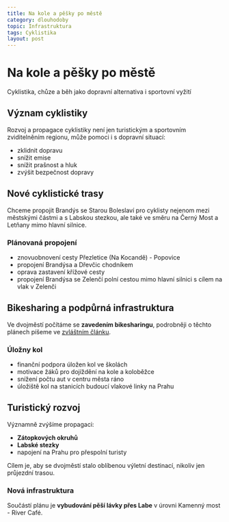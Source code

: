 ```yaml
---
title: Na kole a pěšky po městě
category: dlouhodoby
topic: Infrastruktura
tags: Cyklistika
layout: post
---
```


# Na kole a pěšky po městě

Cyklistika, chůze a běh jako dopravní alternativa i sportovní vyžití

## Význam cyklistiky

Rozvoj a propagace cyklistiky není jen turistickým a sportovním zviditelněním regionu, může pomoci i s dopravní situací:
- zklidnit dopravu
- snížit emise
- snížit prašnost a hluk
- zvýšit bezpečnost dopravy

## Nové cyklistické trasy

Chceme propojit Brandýs se Starou Boleslaví pro cyklisty nejenom mezi městskými částmi a s Labskou stezkou, ale také ve směru na Černý Most a Letňany mimo hlavní silnice.

### Plánovaná propojení
- znovuobnovení cesty Přezletice (Na Kocandě) - Popovice
- propojení Brandýsa a Dřevčic chodníkem
- oprava zastavení křížové cesty
- propojení Brandýsa se Zelenčí polní cestou mimo hlavní silnici s cílem na vlak v Zelenči

## Bikesharing a podpůrná infrastruktura

Ve dvojměstí počítáme se **zavedením bikesharingu**, podrobněji o těchto plánech píšeme ve [zvláštním článku][bikesharing].

### Úložny kol
- finanční podpora úložen kol ve školách
- motivace žáků pro dojíždění na kole a koloběžce
- snížení počtu aut v centru města ráno
- úložiště kol na stanicích budoucí vlakové linky na Prahu

## Turistický rozvoj

Významně zvýšíme propagaci:
- **Zátopkových okruhů**
- **Labské stezky** 
- napojení na Prahu pro přespolní turisty

Cílem je, aby se dvojměstí stalo oblíbenou výletní destinací, nikoliv jen průjezdní trasou.

### Nová infrastruktura
Součástí plánu je **vybudování pěší lávky přes Labe** v úrovni Kamenný most - River Café.

[bikesharing]: http://www.piratisestanem.cz/aktuality/bikesharing.html